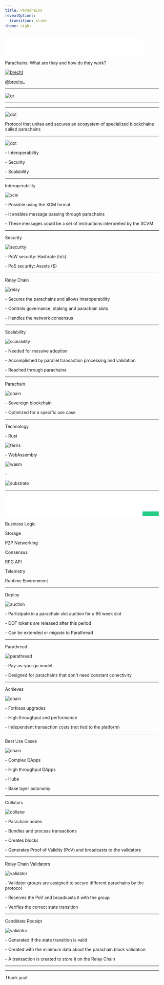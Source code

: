 ```yaml
---
title: Parachains
revealOptions:
  transition: slide
theme: night
---
```


<div class="w-full h-full">
  <div class="flex mr-auto pb-24">
    <img class="h-12" alt="labitconf" src="./assets/img/labitconf.svg">
  </div>
  <p class="pb-12">Parachains: What are they and how do they work?</p>
  <div class="flex mr-auto items-center">
    <a href="https://twitter.com/brechy_" target="_blank" class="flex items-center">
      <img class="w-36 h-36 rounded-full" alt="brech1" src="../assets/img/brech1.jpeg">
      <p class="text-2xl pl-4">@brechy_</p>  
    </a>
  </div>
</div>

----

<div class="flex flex-col w-full h-full justify-center items-center">
  <img class="w-6/12" alt="qr" src="../assets/img/qrcode.png">
</div>

---

<!-- .slide: data-background="../assets/img/parachains.svg" -->

----

<div class="flex flex-col w-full">
  <img class="h-20" alt="dot" src="../assets/img/polkadot-logo-white.svg">
  <p class="pt-8">Protocol that unites and secures an ecosystem of specialized blockchains called parachains</p>
</div>

----

<div class="flex flex-col w-full">
  <img class="h-20" alt="dot" src="../assets/img/polkadot-logo-white.svg">
  <div class="flex flex-col justify-start items-start w-full mt-12">
    <p>- Interoperability</p>
    <p>- Security</p>
    <p>- Scalability</p>
  </div>
</div>

----

<div class="w-full h-full">
  <p>Interoperability</p>
  <div class="flex justify-between">
    <div class="w-4/12">
      <img class="w-full" alt="xcm" src="../assets/img/xcm.svg">
    </div>
    <div class="flex flex-col w-6/12 justify-around text-left">
      <p class="text-2xl">- Possible using the XCM format</p>
      <p class="text-2xl">- It enables message passing through parachains</p>
      <p class="text-2xl">- These messages could be a set of instructions interpreted by the XCVM</p>
    </div>
  </div>
</div>

----

<div class="w-full h-full">
  <p>Security</p>
  <div class="flex justify-between">
    <img class="w-4/12" alt="security" src="../assets/img/security.svg">
    <div class="flex flex-col w-6/12 justify-around text-left">
      <p class="text-2xl">- PoW security: Hashrate (h/s)</p>
      <p class="text-2xl">- PoS security: Assets ($)</p>
    </div>
  </div>
</div>

----

<div class="w-full h-full">
  <p>Relay Chain</p>
  <div class="flex justify-between">
    <img class="w-4/12" alt="relay" src="../assets/img/relay-chain.svg">
    <div class="flex flex-col w-6/12 justify-around text-left">
      <p class="text-2xl">- Secures the parachains and allows interoperability</p>
      <p class="text-2xl">- Controls governance, staking and parachain slots</p>
      <p class="text-2xl">- Handles the network consensus</p>
    </div>
  </div>
</div>

----

<div class="w-full h-full">
  <p>Scalability</p>
  <div class="flex justify-between">
    <img class="w-4/12" alt="scalability" src="../assets/img/scalable.svg">
    <div class="flex flex-col w-6/12 justify-around text-left">
      <p class="text-2xl">- Needed for massive adoption</p>
      <p class="text-2xl">- Accomplished by parallel transaction processing and validation</p>
      <p class="text-2xl">- Reached through parachains</p>
    </div>
  </div>
</div>

---

<div class="w-full h-full">
  <p>Parachain</p>
  <div class="flex justify-between pt-8">
    <img class="w-3/12" alt="chain" src="../assets/img/parachain-icon.svg">
    <div class="flex flex-col w-8/12 justify-around items-start text-left">
      <p class="text-2xl">- Sovereign blockchain</p>
      <p class="text-2xl">- Optimized for a specific use case</p>
    </div>
  </div>
</div>

----

<div class="w-full h-full">
  <p>Technology</p>
  <div class="flex flex-col">
    <div class="flex items-center">
      <p>- Rust</p>
      <img class="pl-4 w-2/12" alt="ferris" src="../assets/img/ferris-hand.svg">
    </div>
    <div class="flex items-center">
      <p>- WebAssembly</p>
      <img class="pl-4 w-1/12" alt="wasm" src="../assets/img/wasm-icon.png">
    </div>
    <div class="flex items-center">
      <p>- </p>
      <img class="pl-4 w-4/12" alt="substrate" src="../assets/img/substrate-logo.svg">
    </div>
  </div>
</div>

----

<div class="flex justify-center h-full w-full p-6">
  <img class="h-12" alt="logo" src="./assets/img/substrate-logo.svg">
</div>

<div class="grid grid-cols-3 gap-6 bg-emerald-500 rounded-lg p-3">
  <div class="flex items-center p-6 rounded-lg shadow-md bg-emerald-700 shadow-emerald-600 h-16 col-span-3 mb-2">
    <p class="text-xl font-medium w-full m-auto">Business Logic</p>
  </div>
  <div class="flex items-center p-6 rounded-lg shadow-md bg-emerald-800 shadow-emerald-600 h-16">
    <p class="text-xl font-medium w-full m-auto">Storage</p>
  </div>
  <div class="flex items-center p-6 rounded-lg shadow-md bg-emerald-800 shadow-emerald-600 h-16">
    <p class="text-xl font-medium w-full m-auto">P2P Networking</p>
  </div>
  <div class="flex items-center p-6 rounded-lg shadow-md bg-emerald-800 shadow-emerald-600 h-16">
    <p class="text-xl font-medium w-full m-auto">Consensus</p>
  </div>
  <div class="flex items-center p-6 rounded-lg shadow-md bg-emerald-800 shadow-emerald-600 h-16">
    <p class="text-xl font-medium w-full m-auto">RPC API</p>
  </div>
    <div class="flex items-center p-6 rounded-lg shadow-md bg-emerald-800 shadow-emerald-600 h-16">
    <p class="text-xl font-medium w-full m-auto">Telemetry</p>
  </div>
  <div class="flex items-center p-6 rounded-lg shadow-md bg-emerald-800 shadow-emerald-600 h-16">
    <p class="text-xl font-medium w-full m-auto">Runtime Environment</p>
  </div>
</div>

----

<div class="w-full h-full">
  <p>Deploy</p>
  <div class="flex justify-between pt-8">
    <img class="w-3/12" alt="auction" src="../assets/img/auction.svg">
    <div class="flex flex-col w-8/12 justify-around items-start text-left">
      <p class="text-2xl">- Participate in a parachain slot auction for a 96 week slot</p>
      <p class="text-2xl">- DOT tokens are released after this period</p>
      <p class="text-2xl">- Can be extended or migrate to Parathread</p>
    </div>
  </div>
</div>

----

<div class="w-full h-full">
  <p>Parathread</p>
  <div class="flex justify-between pt-8">
    <img class="w-3/12" alt="parathread" src="../assets/img/parathread.svg">
    <div class="flex flex-col w-8/12 justify-around items-start text-left">
      <p class="text-2xl">- Pay-as-you-go model</p>
      <p class="text-2xl">- Designed for parachains that don't need constant conectivity</p>
    </div>
  </div>
</div>

----

<div class="w-full h-full">
  <p>Achieves</p>
  <div class="flex justify-between pt-8">
    <img class="w-3/12" alt="chain" src="../assets/img/single-chain.svg">
    <div class="flex flex-col w-8/12 justify-around items-start text-left">
      <p class="text-2xl">- Forkless upgrades</p>
      <p class="text-2xl">- High throughput and performance</p>
      <p class="text-2xl">- Independent transaction costs (not tied to the platform)</p>
    </div>
  </div>
</div>

----

<div class="w-full h-full">
  <p>Best Use Cases</p>
  <div class="flex justify-between pt-8">
    <img class="w-3/12" alt="chain" src="../assets/img/parachain-icon.svg">
    <div class="flex flex-col w-8/12 justify-around items-start text-left">
      <p class="text-2xl">- Complex DApps</p>
      <p class="text-2xl">- High throughput DApps</p>
      <p class="text-2xl">- Hubs</p>
      <p class="text-2xl">- Base layer autonomy</p>
    </div>
  </div>
</div>

---

<div class="w-full h-full">
  <p>Collators</p>
  <div class="flex justify-between">
    <img class="w-4/12" alt="collator" src="../assets/img/collator.svg">
    <div class="flex flex-col min-h-full justify-around text-left">
      <p class="text-2xl">- Parachain nodes</p>
      <p class="text-2xl">- Bundles and process transactions</p>
      <p class="text-2xl">- Creates blocks</p>
      <p class="text-2xl">- Generates Proof of Validity (PoV) and broadcasts to the validators</p>
    </div>
  </div>
</div>

----

<div class="w-full h-full">
  <p>Relay Chain Validators</p>
  <div class="flex justify-around h-full">
    <img class="w-4/12" alt="validator" src="../assets/img/validator.svg">
    <div class="flex flex-col min-h-full justify-around text-left">
      <p class="text-2xl">- Validator groups are assigned to secure different parachains by the protocol</p>
      <p class="text-2xl">- Receives the PoV and broadcasts it with the group</p>
      <p class="text-2xl">- Verifies the correct state transition</p>
    </div>
  </div>
</div>

----

<div class="w-full h-full">
  <p>Candidate Receipt</p>
  <div class="flex justify-around h-full">
    <img class="w-4/12" alt="validator" src="../assets/img/validator.svg">
    <div class="flex flex-col min-h-full justify-around text-left">
      <p class="text-2xl">- Generated if the state transition is valid</p>
      <p class="text-2xl">- Created with the minimum data about the parachain block validation</p>
      <p class="text-2xl">- A transaction is created to store it on the Relay Chain</p>
    </div>
  </div>
</div>

----

<!-- .slide: data-background="../assets/img/parachains.svg" -->

----

<!-- .slide: data-background="../assets/img/parachains.svg" -->

<div class="flex flex-col w-full h-full justify-center items-center">
   <p>Thank you!</p>
</div>
